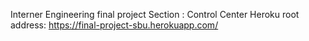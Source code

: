 Interner Engineering final project
Section : Control Center
Heroku root address: https://final-project-sbu.herokuapp.com/
